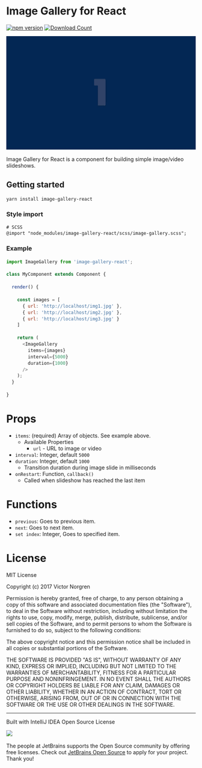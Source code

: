 Image Gallery for React
===

[![npm version](https://badge.fury.io/js/image-gallery-react.svg)](https://badge.fury.io/js/image-gallery-react)
[![Download Count](http://img.shields.io/npm/dm/image-gallery-react.svg?style=flat)](http://www.npmjs.com/package/image-gallery-react)

![demo](https://raw.githubusercontent.com/logotype/image-gallery-react/master/images/image-gallery-react.gif)

Image Gallery for React is a component for building simple image/video slideshows.

## Getting started

```
yarn install image-gallery-react
```

### Style import

```
# SCSS
@import "node_modules/image-gallery-react/scss/image-gallery.scss";
```


### Example
```js
import ImageGallery from 'image-gallery-react';

class MyComponent extends Component {

  render() {

    const images = [
      { url: 'http://localhost/img1.jpg' },
      { url: 'http://localhost/img2.jpg' },
      { url: 'http://localhost/img3.jpg' }
    ]

    return (
      <ImageGallery
        items={images}
        interval={5000}
        duration={1000}
      />
    );
  }

}
```

# Props

* `items`: (required) Array of objects. See example above.
  * Available Properties
    * `url` - URL to image or video
* `interval`: Integer, default `5000`
* `duration`: Integer, default `1000`
  * Transition duration during image slide in milliseconds
* `onRestart`: Function, `callback()`
  * Called when slideshow has reached the last item

# Functions

* `previous`: Goes to previous item.
* `next`: Goes to next item.
* `set index`: Integer, Goes to specified item.

# License
MIT License

Copyright (c) 2017 Victor Norgren

Permission is hereby granted, free of charge, to any person obtaining a copy
of this software and associated documentation files (the "Software"), to deal
in the Software without restriction, including without limitation the rights
to use, copy, modify, merge, publish, distribute, sublicense, and/or sell
copies of the Software, and to permit persons to whom the Software is
furnished to do so, subject to the following conditions:

The above copyright notice and this permission notice shall be included in all
copies or substantial portions of the Software.

THE SOFTWARE IS PROVIDED "AS IS", WITHOUT WARRANTY OF ANY KIND, EXPRESS OR
IMPLIED, INCLUDING BUT NOT LIMITED TO THE WARRANTIES OF MERCHANTABILITY,
FITNESS FOR A PARTICULAR PURPOSE AND NONINFRINGEMENT. IN NO EVENT SHALL THE
AUTHORS OR COPYRIGHT HOLDERS BE LIABLE FOR ANY CLAIM, DAMAGES OR OTHER
LIABILITY, WHETHER IN AN ACTION OF CONTRACT, TORT OR OTHERWISE, ARISING FROM,
OUT OF OR IN CONNECTION WITH THE SOFTWARE OR THE USE OR OTHER DEALINGS IN THE
SOFTWARE.

--------------------------
Built with IntelliJ IDEA Open Source License

<a href="https://www.jetbrains.com/buy/opensource/"><img src="https://s3-ap-southeast-1.amazonaws.com/www.logotype.se/assets/logo-text.svg" width="200"></a>

The people at JetBrains supports the Open Source community by offering free licenses. Check out <a href="https://www.jetbrains.com/buy/opensource/">JetBrains Open Source</a> to apply for your project. Thank you!
